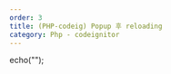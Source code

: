 ```yaml
---
order: 3
title: (PHP-codeig) Popup 후 reloading
category: Php - codeignitor
---
```


echo("<script>JavaScript:window.close();window.opener.top.location.reload()</script>");
